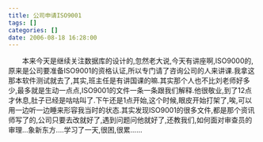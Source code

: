 ```yaml
---
title: 公司申请ISO9001
tags: []
categories: []
date: 2006-08-18 16:28:00 
---
```



&emsp;&emsp;本来今天是继续关注数据库的设计的,忽然老大说,今天有讲座啊,ISO9000的,原来是公司要准备ISO9001的资格认证,所以专门请了咨询公司的人来讲课.我拿这那本软件测试就去了,其实,班主任是有讲国课的嘛.其实那个人也不比刘老师好多少,最多就是生动一点点,ISO9001的文件一条一条跟我们解释.他很敬业,到了12点才休息,肚子已经是咕咕叫了.下午还是1点开始,这个时候,眼皮开始打架了,唉,可以用一边听一边睡来形容我当时的状态.其实发现ISO9001的很多文件,都是那个资讯师写了的,公司只要去改就好了,遇到问题问他就好了,还教我们,如何面对审查员的审理...象新东方....学习了一天,很困,很累......